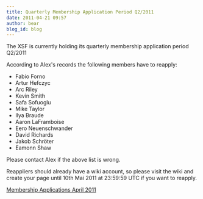 ```yaml
---
title: Quarterly Membership Application Period Q2/2011
date: 2011-04-21 09:57
author: bear
blog_id: blog
---
```


The XSF is currently holding its quarterly membership application period Q2/2011

According to Alex's records the following members have to reapply:

-   Fabio Forno
-   Artur Hefczyc
-   Arc Riley
-   Kevin Smith
-   Safa Sofuoglu
-   Mike Taylor
-   Ilya Braude
-   Aaron LaFramboise
-   Eero Neuenschwander
-   David Richards
-   Jakob Schröter
-   Eamonn Shaw

Please contact Alex if the above list is wrong.

Reappliers should already have a wiki account, so please visit the wiki and create your page until 10th Mai 2011 at 23:59:59 UTC if you want to reapply.

[Membership Applications April 2011](http://wiki.xmpp.org/web/Membership_Applications_April_2011)
